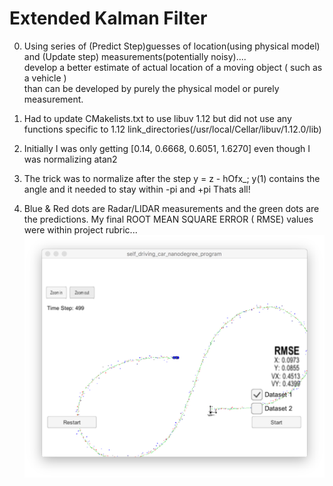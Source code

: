 <h1>Extended Kalman Filter</h1>

0. Using series of (Predict Step)guesses of location(using physical model)  
and (Update step) measurements(potentially noisy)....  
develop a better estimate of actual location of a moving object ( such as a vehicle )  
than can be developed by purely the physical model or purely measurement. 

1. Had to update CMakelists.txt to use libuv 1.12 but did not use any functions specific to 1.12
link_directories(/usr/local/Cellar/libuv/1.12.0/lib)

2. Initially I was only getting [0.14, 0.6668, 0.6051, 1.6270]
even though I was normalizing atan2

3. The trick was to normalize after the step 
y = z - hOfx_;
y(1) contains the angle and it needed to stay within -pi and +pi
Thats all!

4. Blue & Red dots are Radar/LIDAR measurements and the green dots are the predictions. My final ROOT MEAN SQUARE ERROR ( RMSE) values were within project rubric...<img src="https://github.com/paragrt/SelfDrivingCARND/blob/master/TERM2/EKF/FInalRMSE.png" />
